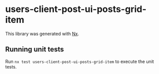 # users-client-post-ui-posts-grid-item

This library was generated with [Nx](https://nx.dev).

## Running unit tests

Run `nx test users-client-post-ui-posts-grid-item` to execute the unit tests.
